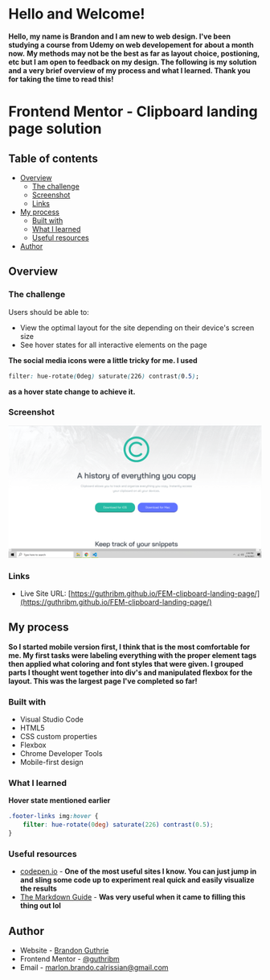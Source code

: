 # Hello and Welcome!
**Hello, my name is Brandon and I am new to web design. I've been studying a course from Udemy on web developement for about a month now.**
**My methods may not be the best as far as layout choice, postioning, etc but I am open to feedback on my design. The following is my solution**
**and a very brief overview of my process and what I learned. Thank you for taking the time to read this!**


# Frontend Mentor - Clipboard landing page solution


## Table of contents

- [Overview](#overview)
  - [The challenge](#the-challenge)
  - [Screenshot](#screenshot)
  - [Links](#links)
- [My process](#my-process)
  - [Built with](#built-with)
  - [What I learned](#what-i-learned)  
  - [Useful resources](#useful-resources)
- [Author](#author)




## Overview

### The challenge

Users should be able to:

- View the optimal layout for the site depending on their device's screen size
- See hover states for all interactive elements on the page


**The social media icons were a little tricky for me. I used** 
```css
filter: hue-rotate(0deg) saturate(226) contrast(0.5);
```
**as a hover state change to achieve it.**

### Screenshot

![my screenshot](./images/my_screenshot.png)



### Links


- Live Site URL: [https://guthribm.github.io/FEM-clipboard-landing-page/](https://guthribm.github.io/FEM-clipboard-landing-page/)

## My process

**So I started mobile version first, I think that is the most comfortable for me. My first tasks were labeling everything with the proper element tags then applied what coloring and font styles that were given. I grouped parts I thought went together into div's and manipulated flexbox for the layout. This was the largest page I've completed so far!**

### Built with

- Visual Studio Code
- HTML5
- CSS custom properties
- Flexbox
- Chrome Developer Tools
- Mobile-first design



### What I learned

**Hover state mentioned earlier**

```css
.footer-links img:hover {    
    filter: hue-rotate(0deg) saturate(226) contrast(0.5);
}
```



### Useful resources

- [codepen.io](https://codepen.io/pen/) - **One of the most useful sites I know. You can just jump in and sling some code up to experiment real quick and easily visualize the results**
- [The Markdown Guide](https://www.markdownguide.org/) - **Was very useful when it came to filling this thing out lol**



## Author

- Website - [Brandon Guthrie](https://guthribm.github.io/cv/)
- Frontend Mentor - [@guthribm](https://www.frontendmentor.io/profile/guthribm)
- Email - marlon.brando.calrissian@gmail.com


